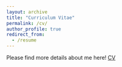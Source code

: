 ```yaml
---
layout: archive
title: "Curriculum Vitae"
permalink: /cv/
author_profile: true
redirect_from:
  - /resume
---
```


Please find more details about me here! [CV](https://ws1994.github.io/shanwang.github.io/files/Shan_Wang_CV_latest.pdf)
